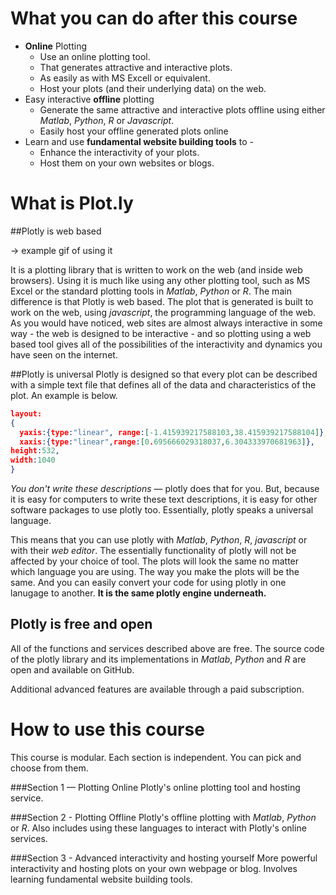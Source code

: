 # What you can do after this course
* **Online** Plotting
  * Use an online plotting tool.
  * That generates attractive and interactive plots.
  * As easily as with MS Excell or equivalent.
  * Host your plots (and their underlying data) on the web.
* Easy interactive **offline** plotting
  * Generate the same attractive and interactive plots offline using either *Matlab*, *Python*, *R* or *Javascript*.
  * Easily host your offline generated plots online
* Learn and use **fundamental website building tools** to -
  * Enhance the interactivity of your plots.
  * Host them on your own websites or blogs.



# What is Plot.ly
##Plotly is web based  

-> example gif of using it

It is a plotting library that is written to work on the web (and inside web browsers).  Using it is much like using any other plotting tool, such as MS Excel or the standard plotting tools in *Matlab*, *Python* or *R*.  The main difference is that Plotly is web based.  The plot that is generated is built to work on the web, using *javascript*, the programming language of the web.  As you would have noticed, web sites are almost always interactive in some way - the web is designed to be interactive - and so plotting using a web based tool gives all of the possibilities of the interactivity and dynamics you have seen on the internet.

##Plotly is universal
Plotly is designed so that every plot can be described with a simple text file that defines all of the data and characteristics of the plot.  An example is below.

```JSON
layout:
{
  yaxis:{type:"linear", range:[-1.415939217588103,38.415939217588104]},
  xaxis:{type:"linear",range:[0.695666029318037,6.304333970681963]},
height:532,
width:1040
}
```
*You don't write these descriptions* — plotly does that for you.  But, because it is easy for computers to write these text descriptions, it is easy for other software packages to use plotly too.  Essentially, plotly speaks a universal language.  

This means that you can use plotly with *Matlab*, *Python*, *R*, *javascript* or with their *web editor*.  The essentially functionality of plotly will not be affected by your choice of tool.  The plots will look the same no matter which language you are using.  The way you make the plots will be the same.  And you can easily convert your code for using plotly in one lanugage to another.  **It is the same plotly engine underneath.**

## Plotly is free and open
All of the functions and services described above are free.  The source code of the plotly library and its implementations in *Matlab*, *Python* and *R* are open and available on GitHub.

Additional advanced features are available through a paid subscription.



# How to use this course

This course is modular.  Each section is independent.  You can pick and choose from them. 

###Section 1 — Plotting Online
Plotly's online plotting tool and hosting service.

###Section 2 - Plotting Offline
Plotly's offline plotting with *Matlab*, *Python* or *R*.  Also includes using these languages to interact with Plotly's online services.

###Section 3 - Advanced interactivity and hosting yourself
More powerful interactivity and hosting plots on your own webpage or blog.  Involves learning fundamental website building tools.

